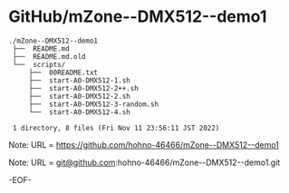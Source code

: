 # GitHub/mZone--DMX512--demo1

    ./mZone--DMX512--demo1
     ├──  README.md
     ├──  README.md.old
     └──  scripts/
         ├──  00README.txt
         ├──  start-A0-DMX512-1.sh
         ├──  start-A0-DMX512-2++.sh
         ├──  start-A0-DMX512-2.sh
         ├──  start-A0-DMX512-3-random.sh
         └──  start-A0-DMX512-4.sh
     
     1 directory, 8 files (Fri Nov 11 23:56:11 JST 2022)


Note: URL = https://github.com/hohno-46466/mZone--DMX512--demo1

Note: URL = git@github.com:hohno-46466/mZone--DMX512--demo1.git

-EOF-
